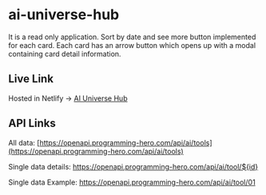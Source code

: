 # ai-universe-hub
It is a read only application. Sort by date and see more button implemented for each card. Each card has an arrow button which opens up with a modal containing card detail information.

## Live Link
Hosted in Netlify -> [AI Universe Hub](https://rococo-clafoutis-689141.netlify.app)

## API Links
All data: [https://openapi.programming-hero.com/api/ai/tools](https://openapi.programming-hero.com/api/ai/tools)

Single data details: https://openapi.programming-hero.com/api/ai/tool/${id}

Single data Example: https://openapi.programming-hero.com/api/ai/tool/01